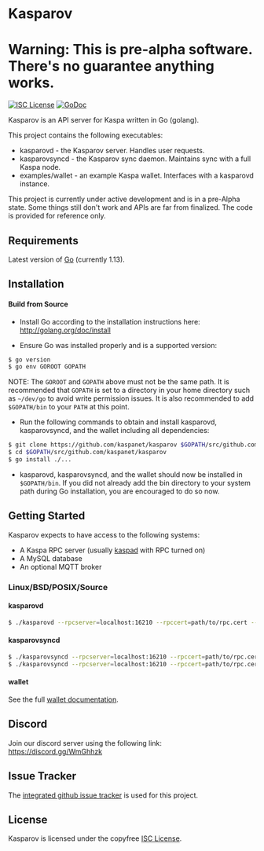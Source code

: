 
Kasparov
====
Warning: This is pre-alpha software. There's no guarantee anything works.
====

[![ISC License](http://img.shields.io/badge/license-ISC-blue.svg)](https://choosealicense.com/licenses/isc/)
[![GoDoc](https://img.shields.io/badge/godoc-reference-blue.svg)](http://godoc.org/github.com/kaspanet/kasparov)

Kasparov is an API server for Kaspa written in Go (golang).

This project contains the following executables:
- kasparovd - the Kasparov server. Handles user requests.
- kasparovsyncd - the Kasparov sync daemon. Maintains sync with a full Kaspa node.
- examples/wallet - an example Kaspa wallet. Interfaces with a kasparovd instance. 

This project is currently under active development and is in a pre-Alpha state. 
Some things still don't work and APIs are far from finalized. The code is provided for reference only.

## Requirements

Latest version of [Go](http://golang.org) (currently 1.13).

## Installation

#### Build from Source

- Install Go according to the installation instructions here:
  http://golang.org/doc/install

- Ensure Go was installed properly and is a supported version:

```bash
$ go version
$ go env GOROOT GOPATH
```

NOTE: The `GOROOT` and `GOPATH` above must not be the same path. It is
recommended that `GOPATH` is set to a directory in your home directory such as
`~/dev/go` to avoid write permission issues. It is also recommended to add
`$GOPATH/bin` to your `PATH` at this point.

- Run the following commands to obtain and install kasparovd, kasparovsyncd, and the wallet including all dependencies:

```bash
$ git clone https://github.com/kaspanet/kasparov $GOPATH/src/github.com/kaspanet/kasparov
$ cd $GOPATH/src/github.com/kaspanet/kasparov
$ go install ./...
```

- kasparovd, kasparovsyncd, and the wallet should now be installed in `$GOPATH/bin`. If you did
  not already add the bin directory to your system path during Go installation,
  you are encouraged to do so now.


## Getting Started

Kasparov expects to have access to the following systems:
- A Kaspa RPC server (usually [kaspad](https://github.com/kaspanet/kaspad) with RPC turned on)
- A MySQL database
- An optional MQTT broker

### Linux/BSD/POSIX/Source

#### kasparovd

```bash
$ ./kasparovd --rpcserver=localhost:16210 --rpccert=path/to/rpc.cert --rpcuser=user --rpcpass=pass --dbuser=user --dbpass=pass --dbaddress=localhost:3306 --dbname=kasparov --testnet
```

#### kasparovsyncd

```bash
$ ./kasparovsyncd --rpcserver=localhost:16210 --rpccert=path/to/rpc.cert --rpcuser=user --rpcpass=pass --dbuser=user --dbpass=pass --dbaddress=localhost:3306 --dbname=kasparov --migrate --testnet
$ ./kasparovsyncd --rpcserver=localhost:16210 --rpccert=path/to/rpc.cert --rpcuser=user --rpcpass=pass --dbuser=user --dbpass=pass --dbaddress=localhost:3306 --dbname=kasparov --mqttaddress=localhost:1883 --mqttuser=user --mqttpass=pass --testnet
```

#### wallet

See the full [wallet documentation](https://docs.kas.pa/kaspa/try-kaspa/cli-wallet).

## Discord
Join our discord server using the following link: https://discord.gg/WmGhhzk

## Issue Tracker

The [integrated github issue tracker](https://github.com/kaspanet/kasparov/issues)
is used for this project.

## License

Kasparov is licensed under the copyfree [ISC License](https://choosealicense.com/licenses/isc/).
